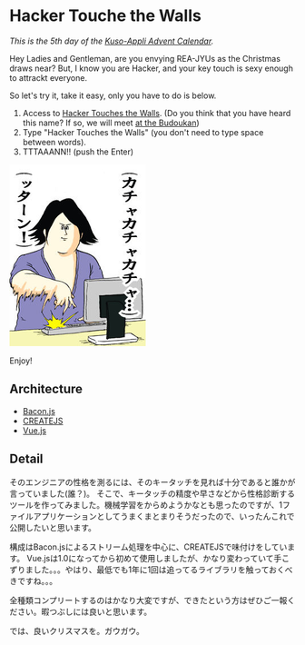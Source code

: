 # Hacker Touche the Walls

*This is the 5th day of the [Kuso-Appli Advent Calendar](http://www.adventar.org/calendars/763).*

Hey Ladies and Gentleman, are you envying REA-JYUs as the Christmas draws near?
But, I know you are Hacker, and your key touch is sexy enough to attrackt everyone.
  
So let's try it, take it easy, only you have to do is below.

1. Access to [Hacker Touches the Walls](http://icoxfog417.github.io/hacker-touches-the-walls/). (Do you think that you have heard this name? If so, we will meet [at the Budoukan](http://www.nicotouchesthewalls.com/live/2015/07/nico-touches-the-walls-live-special-1.html))
2. Type "Hacker Touches the Walls" (you don't need to type space between words). 
3. TTTAAANN!! (push the Enter)

![tttaaannn](tttaaannn.jpg)

Enjoy!

## Architecture

* [Bacon.js](https://github.com/baconjs/bacon.js/)
* [CREATEJS](http://www.createjs.com/)
* [Vue.js](http://jp.vuejs.org/)


## Detail

そのエンジニアの性格を測るには、そのキータッチを見れば十分であると誰かが言っていました(誰？)。
そこで、キータッチの精度や早さなどから性格診断するツールを作ってみました。機械学習をからめようかなとも思ったのですが、1ファイルアプリケーションとしてうまくまとまりそうだったので、いったんこれで公開したいと思います。

構成はBacon.jsによるストリーム処理を中心に、CREATEJSで味付けをしています。
Vue.jsは1.0になってから初めて使用しましたが、かなり変わっていて手こずりました。。。やはり、最低でも1年に1回は追ってるライブラリを触っておくべきですね。。。

全種類コンプリートするのはかなり大変ですが、できたという方はぜひご一報ください。暇つぶしには良いと思います。

では、良いクリスマスを。ガウガウ。
